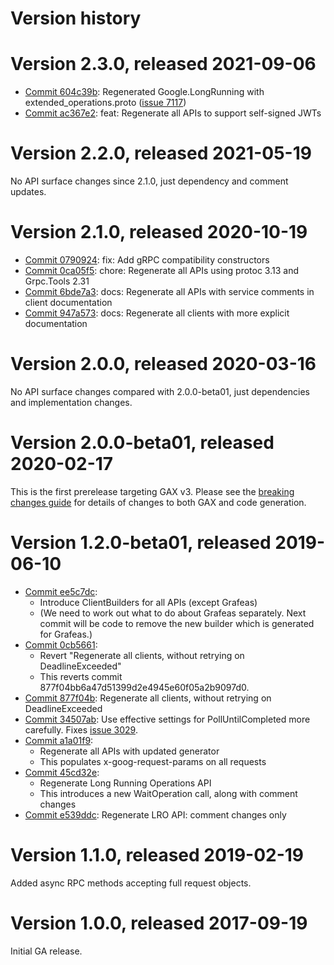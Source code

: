 # Version history

# Version 2.3.0, released 2021-09-06

- [Commit 604c39b](https://github.com/googleapis/google-cloud-dotnet/commit/604c39b): Regenerated Google.LongRunning with extended_operations.proto ([issue 7117](https://github.com/googleapis/google-cloud-dotnet/issues/7117))
- [Commit ac367e2](https://github.com/googleapis/google-cloud-dotnet/commit/ac367e2): feat: Regenerate all APIs to support self-signed JWTs

# Version 2.2.0, released 2021-05-19

No API surface changes since 2.1.0, just dependency and comment updates.

# Version 2.1.0, released 2020-10-19

- [Commit 0790924](https://github.com/googleapis/google-cloud-dotnet/commit/0790924): fix: Add gRPC compatibility constructors
- [Commit 0ca05f5](https://github.com/googleapis/google-cloud-dotnet/commit/0ca05f5): chore: Regenerate all APIs using protoc 3.13 and Grpc.Tools 2.31
- [Commit 6bde7a3](https://github.com/googleapis/google-cloud-dotnet/commit/6bde7a3): docs: Regenerate all APIs with service comments in client documentation
- [Commit 947a573](https://github.com/googleapis/google-cloud-dotnet/commit/947a573): docs: Regenerate all clients with more explicit documentation

# Version 2.0.0, released 2020-03-16

No API surface changes compared with 2.0.0-beta01, just dependencies
and implementation changes.

# Version 2.0.0-beta01, released 2020-02-17

This is the first prerelease targeting GAX v3. Please see the [breaking changes
guide](https://googleapis.github.io/google-cloud-dotnet/docs/guides/breaking-gax2.html)
for details of changes to both GAX and code generation.

# Version 1.2.0-beta01, released 2019-06-10

- [Commit ee5c7dc](https://github.com/googleapis/google-cloud-dotnet/commit/ee5c7dc):
  - Introduce ClientBuilders for all APIs (except Grafeas)
  - (We need to work out what to do about Grafeas separately. Next commit will be code to remove the new builder which is generated for Grafeas.)
- [Commit 0cb5661](https://github.com/googleapis/google-cloud-dotnet/commit/0cb5661):
  - Revert "Regenerate all clients, without retrying on DeadlineExceeded"
  - This reverts commit 877f04bb6a47d51399d2e4945e60f05a2b9097d0.
- [Commit 877f04b](https://github.com/googleapis/google-cloud-dotnet/commit/877f04b): Regenerate all clients, without retrying on DeadlineExceeded
- [Commit 34507ab](https://github.com/googleapis/google-cloud-dotnet/commit/34507ab): Use effective settings for PollUntilCompleted more carefully. Fixes [issue 3029](https://github.com/googleapis/google-cloud-dotnet/issues/3029).
- [Commit a1a01f9](https://github.com/googleapis/google-cloud-dotnet/commit/a1a01f9):
  - Regenerate all APIs with updated generator
  - This populates x-goog-request-params on all requests
- [Commit 45cd32e](https://github.com/googleapis/google-cloud-dotnet/commit/45cd32e):
  - Regenerate Long Running Operations API
  - This introduces a new WaitOperation call, along with comment changes
- [Commit e539ddc](https://github.com/googleapis/google-cloud-dotnet/commit/e539ddc): Regenerate LRO API: comment changes only

# Version 1.1.0, released 2019-02-19

Added async RPC methods accepting full request objects.

# Version 1.0.0, released 2017-09-19

Initial GA release.
